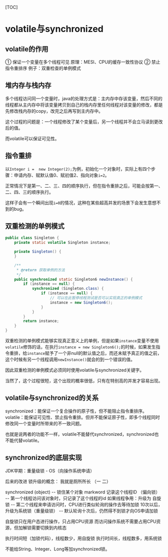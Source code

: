 [TOC]

# volatile与synchronized

## volatile的作用
① 保证一个变量在多个线程可见
原理：MESI、CPU的缓存一致性协议
② 禁止指令重排序
例子：双重检查的单例模式

## 堆内存与栈内存
多个线程访问同一个变量时，java的处理方式是：主内存中存该变量，然后不同的线程都从主内存中将该变量拷贝到自己的栈内存里任何线程对该变量的修改，都是先修改栈内存的copy，改完之后再写到主内存中。

这个过程的问题是：一个线程修改了某个变量后，另一个线程并不会立马读到更改后的值。

而volatile可以保证可见性。

## 指令重排
以`Integer i =  new Integer(2);`为例，初始化一个对象时，实际上有四个步骤：申请内存、赋默认值0、赋初值2、指向对象`i=2`。

正常情况下是第一、二、三、四的顺序执行，但在指令重排之后，可能会按第一、二、四、三的顺序执行。

这样子会有一个瞬间出现`i=0`的情况，这种在某些超高并发的场景下会发生意想不到的bug。

## 双重检测的单例模式
```java
public class Singleton {
    private static volatile Singleton instance;

    private Singleton() {
    }

    /**
     * @return 获取单例的方法
     */
    public synchronized static Singleton6 newInstance() {
        if (instance == null) {
            synchronized (Singleton.class) {
                if (instance == null) {
                    // 可以在此暂停线程测试是否可以实现真正的单例模式
                    instance = new Singleton6();
                }
            }
        }
        return instance;
    }
}
```
双重检测的单例模式能够实现真正意义上的单例，但是如果`instance`变量不使用`volatile`修饰的话，在执行`instance = new Singleton6();`的时候，如果发生指令重排，给`instance`赋予了一个非null的默认值之后，而还未赋予真正的值之前，这个时候有另一个线程调用`newInstance()`就会的到一个错误的值。

因此双重检测的单例模式必须同时使用volatile与synchronized关键字。

当然了，这个过程很短，这个出现的概率很低，只有在特别高的并发才容易出现。

## volatile与synchronized的关系
synchronized：能保证一个复合操作的原子性，但不能阻止指令重排序。
volatile：能保证可见性、禁止指令重排。但并不能保证原子性，即多个线程同时修改同一个变量时所带来的不一致问题。

也就是说两者的功能不一样，volatile不能替代synchronized，synchronized也不能代替volatile。


## synchronized的底层实现
JDK早期：重量级锁 - OS（向操作系统申请）

后来的改进
锁升级的概念：
    我就是厕所所长 （一 二）

synchronized (object)               -- 锁住某个对象
markword 记录这个线程ID （偏向锁）  -- 第一个线程访问该对象时，只记录了这个线程的id
如果线程争用：升级为 自旋锁         -- 第二个线程来申请访问时，CPU进行类似轮询的操作去等待加锁
10次以后，升级为系统锁（重量级锁）  -- 默认轮询十次后，仍然得不到锁才向OS申请加锁

自旋锁只在用户态进行操作，只占用CPU资源
而访问操作系统不需要占用CPU资源，但加解锁需要切换到内核态

执行时间短（加锁代码），线程数少，用自旋锁
执行时间长，线程数多，用系统锁

不能给String、Integer、Long等加synchronized锁。


